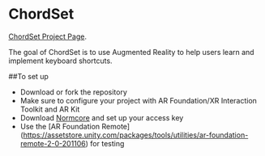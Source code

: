 # ChordSet
[ChordSet Project Page](https://andyagusportfolio.com/ChordSet).

The goal of ChordSet is to use Augmented Reality to help users learn and implement keyboard shortcuts. 

##To set up
- Download or fork the repository 
- Make sure to configure your project with AR Foundation/XR Interaction Toolkit and AR Kit 
- Download [Normcore](https://normcore.io/) and set up your access key
- Use the [AR Foundation Remote] (https://assetstore.unity.com/packages/tools/utilities/ar-foundation-remote-2-0-201106) for testing

